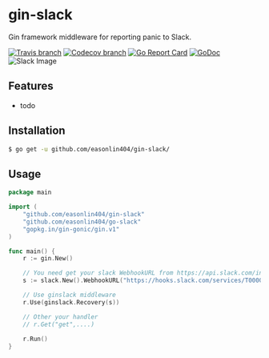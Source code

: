 # gin-slack

Gin framework middleware for reporting panic to Slack.

[![Travis branch](https://img.shields.io/travis/easonlin404/gin-slack/master.svg)](https://travis-ci.org/easonlin404/gin-slack)
[![Codecov branch](https://img.shields.io/codecov/c/github/easonlin404/gin-slack/master.svg)](https://codecov.io/gh/easonlin404/gin-slack)
[![Go Report Card](https://goreportcard.com/badge/github.com/easonlin404/gin-slack)](https://goreportcard.com/report/github.com/easonlin404/gin-slack)
 [![GoDoc](https://godoc.org/github.com/easonlin404/gin-slack?status.svg)](https://godoc.org/github.com/easonlin404/gin-slack)
![Slack Image](https://easonlin404.github.io/gin-slack/images/slack.png)

## Features
* todo

## Installation
```sh
$ go get -u github.com/easonlin404/gin-slack/
```
## Usage
```go
package main

import (
	"github.com/easonlin404/gin-slack"
	"github.com/easonlin404/go-slack"
	"gopkg.in/gin-gonic/gin.v1"
)

func main() {
	r := gin.New()

	// You need get your slack WebhookURL from https://api.slack.com/incoming-webhooks
	s := slack.New().WebhookURL("https://hooks.slack.com/services/T00000000/B00000000/XXXXXXXXXXXXXXXXXXXXXXXX")

	// Use ginslack middleware
	r.Use(ginslack.Recovery(s))

	// Other your handler	
	// r.Get("get",....)
	
	r.Run()
}


```
